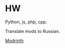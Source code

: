 # HW
Python, js, php, cpp.

Translate mods to Russian.

[Modrinth](https://modrinth.com/organization/pshkv)
<!---
peshk0v/peshk0v is a ✨ special ✨ repository because its `README.md` (this file) appears on your GitHub profile.
You can click the Preview link to take a look at your changes.
--->
